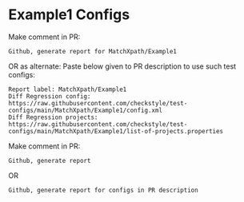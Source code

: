 # Example1 Configs
Make comment in PR:
```
Github, generate report for MatchXpath/Example1
```
OR as alternate:
Paste below given to PR description to use such test configs:
```
Report label: MatchXpath/Example1
Diff Regression config: https://raw.githubusercontent.com/checkstyle/test-configs/main/MatchXpath/Example1/config.xml
Diff Regression projects: https://raw.githubusercontent.com/checkstyle/test-configs/main/MatchXpath/Example1/list-of-projects.properties
```
Make comment in PR:
```
Github, generate report
```
OR
```
Github, generate report for configs in PR description
```
